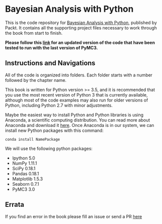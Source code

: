 # Bayesian Analysis with Python

This is the code repository for [Bayesian Analysis with Python](https://www.packtpub.com/big-data-and-business-intelligence/bayesian-analysis-python?utm_source=github&utm_medium=repository&utm_campaign=9781785883804), published by Packt. It contains all the supporting project files necessary to work through the book from start to finish.

**Please follow this [link](https://github.com/aloctavodia/BAP) for an updated version of the code that have been tested to run with the last version of PyMC3.**


## Instructions and Navigations

All of the code is organized into folders. Each folder starts with a number followed by the chapter name.

This book is written for Python version >= 3.5, and it is recommended that you use 
the most recent version of Python 3 that is currently available, although most of the 
code examples may also run for older versions of Python, including Python 2.7 with 
minor adjustments.

Maybe the easiest way to install Python and Python libraries is using Anaconda, 
a scientific computing distribution. You can read more about Anaconda and 
download it [here](https://www.continuum.io/downloads). Once Anaconda is in 
our system, we can install new Python packages with this command: 

```conda install NamePackage```

We will use the following python packages:


* Ipython 5.0
* NumPy 1.11.1
* SciPy 0.18.1
* Pandas  0.18.1
* Matplotlib 1.5.3
* Seaborn 0.7.1
* PyMC3 3.0

## Errata

If you find an error in the book please fill an issue or send a PR [here](https://github.com/aloctavodia/BAP)
